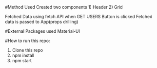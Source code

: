 #Method Used 
Created two components 1) Header 2) Grid

Fetched Data using fetch API when GET USERS Button is clicked
Fetched data is passed to App(props drilling)

#External Packages used
Material-UI

#How to run this repo:

1) Clone this repo
2) npm install
3) npm start

